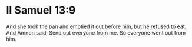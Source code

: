 # II Samuel 13:9

And she took the pan and emptied it out before him, but he refused to eat. And Amnon said, Send out everyone from me. So everyone went out from him.

